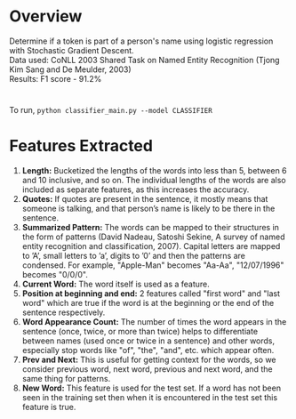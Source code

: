 # Overview
Determine if a token is part of a person's name using logistic regression with Stochastic Gradient Descent. <br/>
Data used: CoNLL 2003 Shared Task on Named Entity Recognition (Tjong Kim Sang and De Meulder, 2003) <br/>
Results: F1 score - 91.2%

#
To run, ```python classifier_main.py --model CLASSIFIER```

# Features Extracted
1. **Length:** Bucketized the lengths of the words into less than 5, between 6 and 10 inclusive, and so on. The individual lengths of the words are also included as separate features, as this increases the accuracy.
2. **Quotes:** If quotes are present in the sentence, it mostly means that someone is talking, and that person’s name is likely to be there in the sentence.
3. **Summarized Pattern:** The words can be mapped to their structures in the form of patterns (David Nadeau, Satoshi Sekine, A survey of named entity recognition and classification, 2007). Capital letters are mapped to ’A’, small letters to ’a’, digits to ’0’ and then the patterns are condensed. For example, "Apple-Man" becomes "Aa-Aa", "12/07/1996" becomes "0/0/0".
4. **Current Word:** The word itself is used as a feature.
5. **Position at beginning and end:** 2 features called "first word" and "last word" which are true if the word is at the beginning or the end of the sentence respectively.
6. **Word Appearance Count:** The number of times the word appears in the sentence (once, twice, or more than twice) helps to differentiate between names (used once or twice in a sentence) and other words, especially stop words like "of", "the", "and", etc. which appear often.
7. **Prev and Next:** This is useful for getting context for the words, so we consider previous word, next word, previous and next word, and the same thing for patterns.
8. **New Word:** This feature is used for the test set. If a word has not been seen in the training set then when it is encountered in the test set this feature is true.


